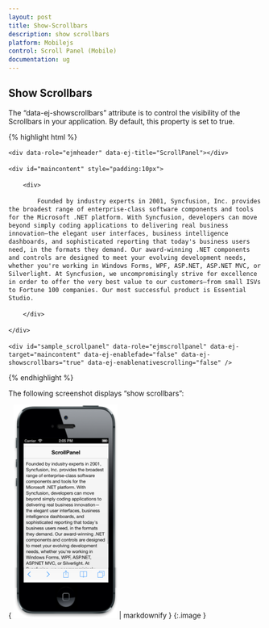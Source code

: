 ```yaml
---
layout: post
title: Show-Scrollbars
description: show scrollbars
platform: Mobilejs
control: Scroll Panel (Mobile)
documentation: ug
---
```


## Show Scrollbars

The “data-ej-showscrollbars” attribute is to control the visibility of the Scrollbars in your application. By default, this property is set to true.

{% highlight html %}



    <div data-role="ejmheader" data-ej-title="ScrollPanel"></div>

    <div id="maincontent" style="padding:10px">

        <div>

            Founded by industry experts in 2001, Syncfusion, Inc. provides the broadest range of enterprise-class software components and tools for the Microsoft .NET platform. With Syncfusion, developers can move beyond simply coding applications to delivering real business innovation—the elegant user interfaces, business intelligence dashboards, and sophisticated reporting that today's business users need, in the formats they demand. Our award-winning .NET components and controls are designed to meet your evolving development needs, whether you're working in Windows Forms, WPF, ASP.NET, ASP.NET MVC, or Silverlight. At Syncfusion, we uncompromisingly strive for excellence in order to offer the very best value to our customers—from small ISVs to Fortune 100 companies. Our most successful product is Essential Studio.

        </div>

    </div>

    <div id="sample_scrollpanel" data-role="ejmscrollpanel" data-ej-target="maincontent" data-ej-enablefade="false" data-ej-showscrollbars="true" data-ej-enablenativescrolling="false" />  



{% endhighlight %}

The following screenshot displays “show scrollbars”:



{ ![C:/Users/deepal/AppData/Local/Temp/SNAGHTML25abe046.PNG](Show-Scrollbars_images/Show-Scrollbars_img1.png) | markdownify }
{:.image }


